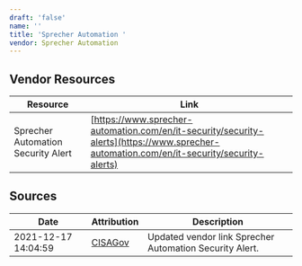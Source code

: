 ```yaml
---
draft: 'false'
name: ''
title: 'Sprecher Automation '
vendor: Sprecher Automation
---
```


## Vendor Resources
| Resource | Link |
| --- | --- |
| Sprecher Automation Security Alert | [https://www.sprecher-automation.com/en/it-security/security-alerts](https://www.sprecher-automation.com/en/it-security/security-alerts) |



## Sources
| Date | Attribution | Description |
| --- | --- | --- |
| 2021-12-17 14:04:59 | [CISAGov](https://raw.githubusercontent.com/cisagov/log4j-affected-db/develop/README.md) | Updated vendor link Sprecher Automation Security Alert.  |
